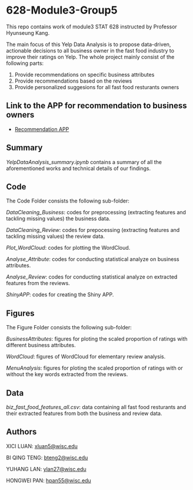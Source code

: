 # 628-Module3-Group5

This repo contains work of module3 STAT 628 instructed by Professor Hyunseung Kang.

The main focus of this Yelp Data Analysis is to propose data-driven, actionable decisions to all business owner in the fast food industry to improve their ratings on Yelp. The whole project mainly consist of the following parts:

1. Provide recommendations on specific business attributes
2. Provide recommendations based on the reviews
3. Provide personalized suggesions for all fast food resturants owners

## Link to the APP for recommendation to business owners

- [Recommendation APP](https://hpan55.shinyapps.io/change2/)

## Summary

*YelpDataAnalysis_summary.ipynb* contains a summary of all the aforementioned works and technical details of our findings.


## Code

The Code Folder consists the following sub-folder:

*DataCleaning_Business*: codes for preprocessing (extracting features and tackling missing values) the business data.

*DataCleaning_Review*: codes for prepocessing (extracting features and tackling missing values) the review data. 

*Plot_WordCloud*: codes for plotting the WordCloud.

*Analyse_Attribute*: codes for conducting statistical analyze on business attributes. 

*Analyse_Review*: codes for conducting statistical analyze on extracted features from the reviews. 

*ShinyAPP*: codes for creating the Shiny APP.

## Figures

The Figure Folder consists the following sub-folder:

*BusinessAttributes*: figures for ploting the scaled proportion of ratings with different business attributes.

*WordCloud*: figures of WordCloud for elementary review analysis. 

*MenuAnalysis*: figures for ploting the scaled proportion of ratings with or without the key words extracted from the reviews.


## Data

*biz_fast_food_features_all.csv*: data containing all fast food resturants and their extracted features from both the business and review data. 

## Authors

XICI LUAN: xluan5@wisc.edu

BI QING TENG: bteng2@wisc.edu

YUHANG LAN: ylan27@wisc.edu

HONGWEI PAN: hpan55@wisc.edu
